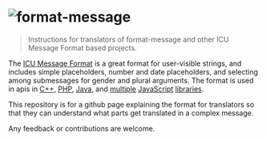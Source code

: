 # ![format-message][logo]

> Instructions for translators of format-message and other ICU Message Format based projects.

The [ICU Message Format][icu-message] is a great format for user-visible strings, and includes simple placeholders, number and date placeholders, and selecting among submessages for gender and plural arguments. The format is used in apis in [C++][icu-cpp], [PHP][icu-php], [Java][icu-java], and [multiple][format-message] [JavaScript][messageformat] [libraries][intl-messageformat].

This repository is for a github page explaining the format for translators so that they can understand what parts get translated in a complex message.

Any feedback or contributions are welcome.

[icu-message]: http://userguide.icu-project.org/formatparse/messages
[icu-cpp]: http://icu-project.org/apiref/icu4c/classicu_1_1MessageFormat.html
[icu-php]: http://php.net/manual/en/class.messageformatter.php
[icu-java]: http://icu-project.org/apiref/icu4j/
[format-message]: https://www.npmjs.com/package/format-message
[messageformat]: https://www.npmjs.com/package/messageformat
[intl-messageformat]: https://www.npmjs.com/package/intl-messageformat
[logo]: https://cdn.rawgit.com/format-message/format-message/2febdd8/logo.svg
